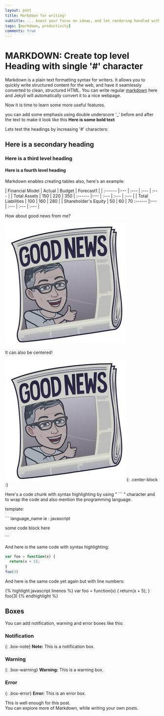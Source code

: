 ```yaml
---
layout: post
title: Markdown for writing!
subtitle: ... boost your focus on ideas, and let rendering handled with a $ git push.
tags: [markdown, productivity]
comments: true
---
```

# MARKDOWN: Create top level Heading with single '#' character

Markdown is a plain text formatting syntax for writers. It allows you to quickly write structured content for the web, and have it seamlessly converted to clean, structured HTML.
You can write regular [markdown](http://markdowntutorial.com/) here and Jekyll will automatically convert it to a nice webpage.  

Now it is time to learn some more useful features.

you can add some emphasis using double underscore '_' before and after the text to make it look like this __Here is some bold text__

Lets test the headings by increasing '#' characters:

## Here is a secondary heading  

### Here is a third level heading  

#### Here is a fourth level heading  

Markdown enables creating tables also, here's an example:

| Financial Model | Actual | Budget | Forecast1 |
| :------ |:--- | :--- | :--- | :--- |
| Total Assets | 150 | 220 | 350 |
:------ |:--- | :--- | :--- | :--- |
| Total Liabilities | 100 | 160 | 280 |
| Shareholder's Equity | 50  | 60 | 70
:------ |:--- | :--- | :--- | :--- |

How about good news from me?

![good news](/img/good-news.jpeg)

It can also be centered!

![img](/img/good-news.jpeg){: .center-block :}

Here's a code chunk with syntax highlighting by using " ``` " character and to wrap the code and also mention the programming language.

template:

\```  language_name ie : javascript  

some code block here  

\```

And here is the same code with syntax highlighting:

```javascript
var foo = function(x) {
  return(x + 5);
}
foo(3)
```

And here is the same code yet again but with line numbers:

{% highlight javascript linenos %}
var foo = function(x) {
  return(x + 5);
}
foo(3)
{% endhighlight %}

## Boxes

You can add notification, warning and error boxes like this:

### Notification

{: .box-note}
**Note:** This is a notification box.

### Warning

{: .box-warning}
**Warning:** This is a warning box.

### Error

{: .box-error}
**Error:** This is an error box.

This is well enough for this post.  
You can explore more of Markdown, while writing your own posts.
